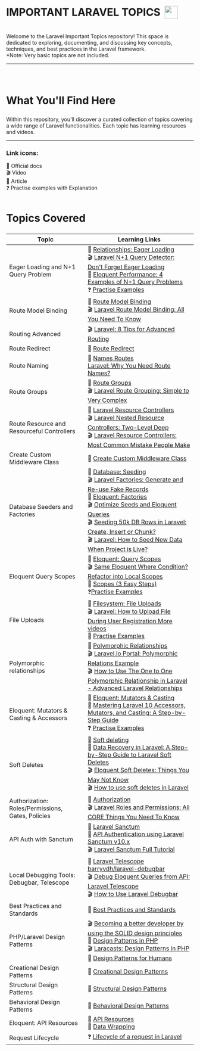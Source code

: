 <div style="display:flex; align-items: center">
  <h1 style="position:relative; top: -6px" > IMPORTANT LARAVEL TOPICS <img src="https://laravel.com/img/logomark.min.svg" width="35" style="position: relative; top: 8px; left:5px"/>
</h1>
</div>

Welcome to the Laravel Important Topics repository! This space is dedicated to exploring, documenting, and discussing key concepts, techniques, and best practices in the Laravel framework.
<br>
*Note: Very basic topics are not included.

---
<br>
<br>
<h1 style="position:relative; top: -6px" > 
What You'll Find Here
</h1>
Within this repository, you'll discover a curated collection of topics covering a wide range of Laravel functionalities. Each topic has learning resources and videos.

---

<h3>Link icons:</h3>
📖 Official docs
<br>
🎬 Video
<br>
📃 Article 
<br>
❓ Practise examples with Explanation

<br>
<br>
<h1 style="position:relative; top: -6px" > 
Topics Covered
</h1>

| Topic | Learning Links |
| ----- | ----- |
| Eager Loading and N+1 Query Problem |:book: [Relationships: Eager Loading](https://laravel.com/docs/eloquent-relationships#eager-loading) <br> :clapper: [Laravel N+1 Query Detector: Don't Forget Eager Loading](https://www.youtube.com/watch?v=MbN7BIcUnPA) <br> :page_facing_up: [Eloquent Performance: 4 Examples of N+1 Query Problems](https://laravel-news.com/laravel-n1-query-problems#content-what-is-the-n1-query-problem) <br> :question: [Practise Examples](/practise_eager_loading_n1_problem/README.md)
Route Model Binding | :book: [Route Model Binding](https://laravel.com/docs/11.x/routing#route-model-binding) <br> :clapper: [ Laravel Route Model Binding: All You Need To Know](https://www.youtube.com/watch?v=6dEfxGLgevM) 
Routing Advanced | :clapper: [Laravel: 8 Tips for Advanced Routing](https://www.youtube.com/watch?v=_BIhuX8owTo)
Route Redirect | :book: [Route Redirect](https://laravel.com/docs/11.x/routing#redirect-routes)
Route Naming | :book: [Names Routes](https://laravel.com/docs/11.x/routing#named-routes) <br> [Laravel: Why You Need Route Names?](https://www.youtube.com/watch?v=7lalb6HtR1c)
Route Groups | :book: [Route Groups](https://laravel.com/docs/11.x/routing#route-groups) <br> :clapper: [ Laravel Route Grouping: Simple to Very Complex](https://www.youtube.com/watch?v=I6kyfSmPhn8)
Route Resource and Resourceful Controllers | :book: [ Laravel Resource Controllers](https://laravel.com/docs/11.x/controllers#resource-controllers) <br> :clapper: [Laravel Nested Resource Controllers: Two-Level Deep](https://www.youtube.com/watch?v=9R_9Xe3Fgnw) <br> :clapper: [Laravel Resource Controllers: Most Common Mistake People Make](https://www.youtube.com/watch?v=exIfecOZd2E)
Create Custom Middleware Class | :book: [Create Custom Middleware Class](https://laravel.com/docs/11.x/middleware#defining-middleware)
Database Seeders and Factories | :book: [Database: Seeding](https://laravel.com/docs/11.x/seeding) <br> :clapper: [Laravel Factories: Generate and Re-use Fake Records](https://www.youtube.com/watch?v=MHBDUJ51Pqs) <br> :book: [Eloquent: Factories](https://laravel.com/docs/11.x/eloquent-factories#defining-model-factories) <br> :clapper: [Optimize Seeds and Eloquent Queries](https://www.youtube.com/watch?v=pJe1OUDCOmY) <br> :clapper: [Seeding 50k DB Rows in Laravel: Create, Insert or Chunk?](https://www.youtube.com/watch?v=sAjLREMr-9k) <br> :clapper: [Laravel: How to Seed New Data When Project is Live?](https://www.youtube.com/watch?v=2wZo54IjtKU)
Eloquent Query Scopes | :book: [Eloquent: Query Scopes](https://laravel.com/docs/11.x/eloquent#query-scopes) <br> :clapper: [Same Eloquent Where Condition? Refactor into Local Scopes](https://www.youtube.com/watch?v=90xGUIuZsHE) <br> :page_facing_up: [Scopes (3 Easy Steps)](https://dev.to/dalelantowork/laravel-8-scopes-26k3) <br> :question:[Practise Examples](/practise_query_scopes/README.md)
File Uploads | :book: [Filesystem: File Uploads](https://laravel.com/docs/11.x/filesystem#file-uploads) <br> :clapper: [Laravel: How to Upload File During User Registration More videos](https://www.youtube.com/watch?v=xyQT2pnv_4E) <br>     :page_facing_up: [Practise Examples](/file_upload/README.md)
Polymorphic relationships | :book: [Polymorphic Relationships](https://laravel.com/docs/11.x/eloquent-relationships#polymorphic-relationships) <br> :clapper: [Laravel.io Portal: Polymorphic Relations Example](https://www.youtube.com/watch?v=EjJaNGW7vAg) <br> :clapper: [How to Use The One to One Polymorphic Relationship in Laravel - Advanced Laravel Relationships](https://www.youtube.com/watch?v=Ggfy4lqF-bc)
Eloquent: Mutators & Casting & Accessors  | :book: [Eloquent: Mutators & Casting](https://laravel.com/docs/11.x/eloquent-mutators#defining-an-accessor) <br> :page_facing_up: [Mastering Laravel 10 Accessors, Mutators, and Casting: A Step-by-Step Guide](https://arjunamrutiya.medium.com/mastering-laravel-accessors-mutators-and-casting-a-step-by-step-guide-94333d9a877f) <br> :question: [Practise Examples](/mutators_casting_accessors/README.md)
Soft Deletes | :book: [Soft deleting](https://laravel.com/docs/11.x/eloquent#soft-deleting) <br> :page_facing_up: [Data Recovery in Laravel: A Step-by-Step Guide to Laravel Soft Deletes](https://medium.com/@prevailexcellent/data-recovery-in-laravel-a-step-by-step-guide-to-laravel-soft-deletes-8c3e0567762e) <br> :clapper: [Eloquent Soft Deletes: Things You May Not Know](https://www.youtube.com/watch?v=ffAt9Np-zEM) <br> :clapper: [How to use soft deletes in Laravel](https://www.youtube.com/watch?v=Hsf_C6JcDKo)
Authorization: Roles/Permissions, Gates, Policies | :book: [Authorization](https://laravel.com/docs/11.x/authorization) <br> :clapper: [Laravel Roles and Permissions: All CORE Things You Need To Know](https://www.youtube.com/watch?v=kZOgH3-0Bko)
API Auth with Sanctum | :book: [Laravel Sanctum](https://laravel.com/docs/11.x/sanctum#api-token-authentication) <br> :page_facing_up: [API Authentication using Laravel Sanctum v10.x](https://medium.com/@abdelra7manabdullah/api-authentication-using-laravel-sanctum-v10-x-21dfe130cda) <br> :clapper: [Laravel Sanctum Full Tutorial](https://www.youtube.com/watch?v=TzAJfjCn7Ks)
Local Debugging Tools: Debugbar, Telescope | :book: [Laravel Telescope](https://laravel.com/docs/11.x/telescope) <br> [barryvdh/laravel-debugbar](https://github.com/barryvdh/laravel-debugbar) <br> :clapper: [Debug Eloquent Queries from API: Laravel Telescope](https://www.youtube.com/watch?v=SR3RzIfeozI) <br> :clapper: [How to Use Laravel Debugbar](https://www.youtube.com/watch?v=DCoYynZ45Ws&t=125s)
Best Practices and Standards | :page_facing_up: [Best Practices and Standards](https://github.com/alexeymezenin/laravel-best-practices)
PHP/Laravel Design Patterns | :clapper: [Becoming a better developer by using the SOLID design principles](https://www.youtube.com/watch?v=rtmFCcjEgEw) <br> :page_facing_up: [Design Patterns in PHP](https://refactoring.guru/design-patterns/php) <br> :clapper: [Laracasts: Design Patterns in PHP](https://laracasts.com/series/design-patterns-in-php) <br> :page_facing_up: [ Design Patterns for Humans](https://github.com/kamranahmedse/design-patterns-for-humans)
Creational Design Patterns | :page_facing_up: [Creational Design Patterns](https://refactoring.guru/design-patterns/creational-patterns)
Structural Design Patterns | :page_facing_up: [Structural Design Patterns](https://refactoring.guru/design-patterns/structural-patterns) 
Behavioral Design Patterns | :page_facing_up:  [Behavioral Design Patterns](https://refactoring.guru/design-patterns/behavioral-patterns)
Eloquent: API Resources | :book: [API Resources](https://laravel.com/docs/11.x/eloquent-resources) <br> :book: [Data Wrapping](https://laravel.com/docs/11.x/eloquent-resources#data-wrapping)
Request Lifecycle | :question: [Lifecycle of a request in Laravel](/request_lifecycle/README.md)
